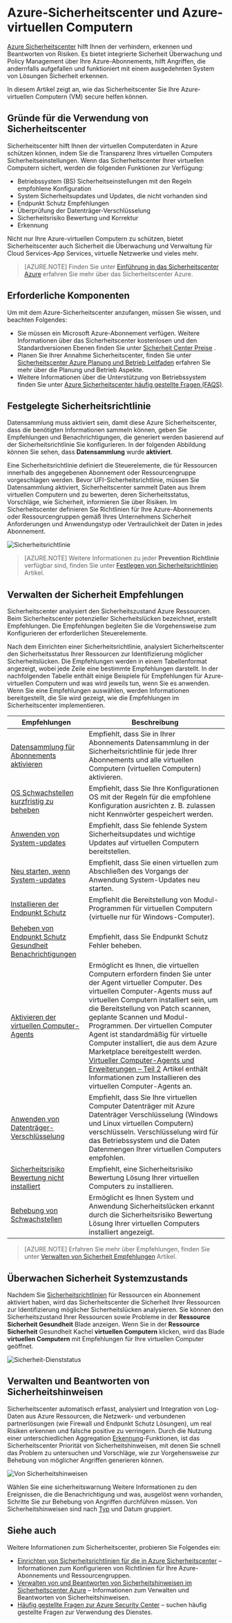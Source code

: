 <properties
   pageTitle="Azure-Sicherheitscenter und Azure-virtuellen Computern | Microsoft Azure"
   description="Dieses Dokument hilft Ihnen zu verstehen, wie Azure-Sicherheitscenter Azure-virtuellen Computern an einem sicheren Ort können."
   services="security-center"
   documentationCenter="na"
   authors="YuriDio"
   manager="swadhwa"
   editor=""/>

<tags
   ms.service="security-center"
   ms.devlang="na"
   ms.topic="hero-article"
   ms.tgt_pltfrm="na"
   ms.workload="na"
   ms.date="10/07/2016"
   ms.author="yurid"/>

# <a name="azure-security-center-and-azure-virtual-machines"></a>Azure-Sicherheitscenter und Azure-virtuellen Computern

[Azure Sicherheitscenter](https://azure.microsoft.com/services/security-center/) hilft Ihnen der verhindern, erkennen und Beantworten von Risiken. Es bietet integrierte Sicherheit Überwachung und Policy Management über Ihre Azure-Abonnements, hilft Angriffen, die andernfalls aufgefallen und funktioniert mit einem ausgedehnten System von Lösungen Sicherheit erkennen.

In diesem Artikel zeigt an, wie das Sicherheitscenter Sie Ihre Azure-virtuellen Computern (VM) secure helfen können.

## <a name="why-use-security-center"></a>Gründe für die Verwendung von Sicherheitscenter

Sicherheitscenter hilft Ihnen der virtuellen Computerdaten in Azure schützen können, indem Sie die Transparenz Ihres virtuellen Computers Sicherheitseinstellungen. Wenn das Sicherheitscenter Ihrer virtuellen Computern sichert, werden die folgenden Funktionen zur Verfügung:

- Betriebssystem (BS) Sicherheitseinstellungen mit den Regeln empfohlene Konfiguration
- System Sicherheitsupdates und Updates, die nicht vorhanden sind
- Endpunkt Schutz Empfehlungen
- Überprüfung der Datenträger-Verschlüsselung
- Sicherheitsrisiko Bewertung und Korrektur
- Erkennung

Nicht nur Ihre Azure-virtuellen Computern zu schützen, bietet Sicherheitscenter auch Sicherheit die Überwachung und Verwaltung für Cloud Services-App Services, virtuelle Netzwerke und vieles mehr. 

>[AZURE.NOTE] Finden Sie unter [Einführung in das Sicherheitscenter Azure](security-center-intro.md) erfahren Sie mehr über das Sicherheitscenter Azure.

## <a name="prerequisites"></a>Erforderliche Komponenten

Um mit dem Azure-Sicherheitscenter anzufangen, müssen Sie wissen, und beachten Folgendes:

- Sie müssen ein Microsoft Azure-Abonnement verfügen. Weitere Informationen über das Sicherheitscenter kostenlosen und den Standardversionen Ebenen finden Sie unter [Sicherheit Center Preise](https://azure.microsoft.com/pricing/details/security-center/) .
- Planen Sie Ihrer Annahme Sicherheitscenter, finden Sie unter [Sicherheitscenter Azure Planung und Betrieb Leitfaden](security-center-planning-and-operations-guide.md) erfahren Sie mehr über die Planung und Betrieb Aspekte.
- Weitere Informationen über die Unterstützung von Betriebssystem finden Sie unter [Azure Sicherheitscenter häufig gestellte Fragen (FAQS)](security-center-faq.md). 

## <a name="set-security-policy"></a>Festgelegte Sicherheitsrichtlinie

Datensammlung muss aktiviert sein, damit diese Azure Sicherheitscenter, dass die benötigten Informationen sammeln können, geben Sie Empfehlungen und Benachrichtigungen, die generiert werden basierend auf der Sicherheitsrichtlinie Sie konfigurieren. In der folgenden Abbildung können Sie sehen, dass **Datensammlung** wurde **aktiviert**.

Eine Sicherheitsrichtlinie definiert die Steuerelemente, die für Ressourcen innerhalb des angegebenen Abonnement oder Ressourcengruppe vorgeschlagen werden. Bevor UFI-Sicherheitsrichtlinie, müssen Sie Datensammlung aktiviert, Sicherheitscenter sammelt Daten aus Ihrem virtuellen Computern und zu bewerten, deren Sicherheitsstatus, Vorschläge, wie Sicherheit, informieren Sie über Risiken. Im Sicherheitscenter definieren Sie Richtlinien für Ihre Azure-Abonnements oder Ressourcengruppen gemäß Ihres Unternehmens Sicherheit Anforderungen und Anwendungstyp oder Vertraulichkeit der Daten in jedes Abonnement. 

![Sicherheitsrichtlinie](./media/security-center-virtual-machine/security-center-virtual-machine-fig1.png)

>[AZURE.NOTE] Weitere Informationen zu jeder **Prevention Richtlinie** verfügbar sind, finden Sie unter [Festlegen von Sicherheitsrichtlinien](security-center-policies.md) Artikel.

## <a name="manage-security-recommendations"></a>Verwalten der Sicherheit Empfehlungen

Sicherheitscenter analysiert den Sicherheitszustand Azure Ressourcen. Beim Sicherheitscenter potenzieller Sicherheitslücken bezeichnet, erstellt Empfehlungen. Die Empfehlungen begleiten Sie die Vorgehensweise zum Konfigurieren der erforderlichen Steuerelemente.

Nach dem Einrichten einer Sicherheitsrichtlinie, analysiert Sicherheitscenter den Sicherheitsstatus Ihrer Ressourcen zur Identifizierung möglicher Sicherheitslücken. Die Empfehlungen werden in einem Tabellenformat angezeigt, wobei jede Zeile eine bestimmte Empfehlungen darstellt. In der nachfolgenden Tabelle enthält einige Beispiele für Empfehlungen für Azure-virtuellen Computern und was wird jeweils tun, wenn Sie es anwenden. Wenn Sie eine Empfehlungen auswählen, werden Informationen bereitgestellt, die Sie wird gezeigt, wie die Empfehlungen im Sicherheitscenter implementieren.

|Empfehlungen|Beschreibung|
|-----|-----|
|[Datensammlung für Abonnements aktivieren](security-center-enable-data-collection.md)|Empfiehlt, dass Sie in Ihrer Abonnements Datensammlung in der Sicherheitsrichtlinie für jede Ihrer Abonnements und alle virtuellen Computern (virtuellen Computern) aktivieren.|
|[OS Schwachstellen kurzfristig zu beheben](security-center-remediate-os-vulnerabilities.md)|Empfiehlt, dass Sie Ihre Konfigurationen OS mit der Regeln für die empfohlene Konfiguration ausrichten z. B. zulassen nicht Kennwörter gespeichert werden.|
|[Anwenden von System-updates](security-center-apply-system-updates.md)|Empfiehlt, dass Sie fehlende System Sicherheitsupdates und wichtige Updates auf virtuellen Computern bereitstellen.|
|[Neu starten, wenn System-updates](security-center-apply-system-updates.md#reboot-after-system-updates)|Empfiehlt, dass Sie einen virtuellen zum Abschließen des Vorgangs der Anwendung System-Updates neu starten.|
|[Installieren der Endpunkt Schutz](security-center-install-endpoint-protection.md)|Empfiehlt die Bereitstellung von Modul-Programmen für virtuellen Computern (virtuelle nur für Windows-Computer).|
|[Beheben von Endpunkt Schutz Gesundheit Benachrichtigungen](security-center-resolve-endpoint-protection-health-alerts.md)|Empfiehlt, dass Sie Endpunkt Schutz Fehler beheben.|
|[Aktivieren der virtuellen Computer-Agents](security-center-enable-vm-agent.md)|Ermöglicht es Ihnen, die virtuellen Computern erfordern finden Sie unter der Agent virtueller Computer. Des virtuellen Computer-Agents muss auf virtuellen Computern installiert sein, um die Bereitstellung von Patch scannen, geplante Scannen und Modul-Programmen. Der virtuellen Computer Agent ist standardmäßig für virtuelle Computer installiert, die aus dem Azure Marketplace bereitgestellt werden. [Virtueller Computer-Agents und Erweiterungen – Teil 2](http://azure.microsoft.com/blog/2014/04/15/vm-agent-and-extensions-part-2/) Artikel enthält Informationen zum Installieren des virtuellen Computer-Agents an.|
| [Anwenden von Datenträger-Verschlüsselung](security-center-apply-disk-encryption.md) |Empfiehlt, dass Sie Ihre virtuellen Computer Datenträger mit Azure Datenträger Verschlüsselung (Windows und Linux virtuellen Computern) verschlüsseln. Verschlüsselung wird für das Betriebssystem und die Daten Datenmengen Ihrer virtuellen Computers empfohlen.|
| [Sicherheitsrisiko Bewertung nicht installiert](security-center-vulnerability-assessment-recommendations.md) | Empfiehlt, eine Sicherheitsrisiko Bewertung Lösung Ihrer virtuellen Computers zu installieren. |
| [Behebung von Schwachstellen](security-center-vulnerability-assessment-recommendations.md#review-recommendation) | Ermöglicht es Ihnen System und Anwendung Sicherheitslücken erkannt durch die Sicherheitsrisiko Bewertung Lösung Ihrer virtuellen Computers installiert angezeigt. |

>[AZURE.NOTE] Erfahren Sie mehr über Empfehlungen, finden Sie unter [Verwalten von Sicherheit Empfehlungen](security-center-recommendations.md) Artikel.

## <a name="monitor-security-health"></a>Überwachen Sicherheit Systemzustands

Nachdem Sie [Sicherheitsrichtlinien](security-center-policies.md) für Ressourcen ein Abonnement aktiviert haben, wird das Sicherheitscenter die Sicherheit Ihrer Ressourcen zur Identifizierung möglicher Sicherheitslücken analysieren.  Sie können den Sicherheitszustand Ihrer Ressourcen sowie Probleme in der **Ressource Sicherheit Gesundheit** Blade anzeigen. Wenn Sie in der **Ressource Sicherheit** Gesundheit Kachel **virtuellen Computern** klicken, wird das Blade **virtuellen Computern** mit Empfehlungen für Ihre virtuellen Computer geöffnet. 

![Sicherheit-Dienststatus](./media/security-center-virtual-machine/security-center-virtual-machine-fig2.png)

## <a name="manage-and-respond-to-security-alerts"></a>Verwalten und Beantworten von Sicherheitshinweisen

Sicherheitscenter automatisch erfasst, analysiert und Integration von Log-Daten aus Azure Ressourcen, die Netzwerk- und verbundenen partnerlösungen (wie Firewall und Endpunkt Schutz Lösungen), um real Risiken erkennen und falsche positive zu verringern. Durch die Nutzung einer unterschiedlichen Aggregation [Erkennung](security-center-detection-capabilities.md)-Funktionen, ist das Sicherheitscenter Priorität von Sicherheitshinweisen, mit denen Sie schnell das Problem zu untersuchen und Vorschläge, wie zur Vorgehensweise zur Behebung von möglicher Angriffen generieren können.

![Von Sicherheitshinweisen](./media/security-center-virtual-machine/security-center-virtual-machine-fig3.png)

Wählen Sie eine sicherheitswarnung Weitere Informationen zu den Ereignissen, die die Benachrichtigung und was, ausgelöst wenn vorhanden, Schritte Sie zur Behebung von Angriffen durchführen müssen. Von Sicherheitshinweisen sind nach [Typ](security-center-alerts-type.md) und Datum gruppiert.


## <a name="see-also"></a>Siehe auch

Weitere Informationen zum Sicherheitscenter, probieren Sie Folgendes ein:

- [Einrichten von Sicherheitsrichtlinien für die in Azure Sicherheitscenter](security-center-policies.md) – Informationen zum Konfigurieren von Richtlinien für Ihre Azure-Abonnements und Ressourcengruppen.
- [Verwalten von und Beantworten von Sicherheitshinweisen im Sicherheitscenter Azure](security-center-managing-and-responding-alerts.md) – Informationen zum Verwalten und Beantworten von Sicherheitshinweisen.
- [Häufig gestellte Fragen zur Azure Security Center](security-center-faq.md) – suchen häufig gestellte Fragen zur Verwendung des Dienstes.
